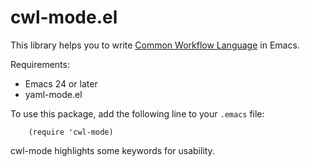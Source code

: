 # cwl-mode.el

This library helps you to write [Common Workflow Language](http://www.commonwl.org) in Emacs.

Requirements:
  * Emacs 24 or later
  * yaml-mode.el

To use this package, add the following line to your `.emacs` file:
```emacs
    (require 'cwl-mode)
```
cwl-mode highlights some keywords for usability.
